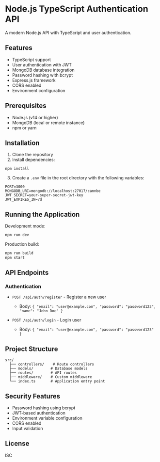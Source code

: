 # Node.js TypeScript Authentication API

A modern Node.js API with TypeScript and user authentication.

## Features

- TypeScript support
- User authentication with JWT
- MongoDB database integration
- Password hashing with bcrypt
- Express.js framework
- CORS enabled
- Environment configuration

## Prerequisites

- Node.js (v14 or higher)
- MongoDB (local or remote instance)
- npm or yarn

## Installation

1. Clone the repository
2. Install dependencies:
```bash
npm install
```

3. Create a `.env` file in the root directory with the following variables:
```
PORT=3000
MONGODB_URI=mongodb://localhost:27017/cannbe
JWT_SECRET=your-super-secret-jwt-key
JWT_EXPIRES_IN=7d
```

## Running the Application

Development mode:
```bash
npm run dev
```

Production build:
```bash
npm run build
npm start
```

## API Endpoints

### Authentication

- `POST /api/auth/register` - Register a new user
  - Body: `{ "email": "user@example.com", "password": "password123", "name": "John Doe" }`

- `POST /api/auth/login` - Login user
  - Body: `{ "email": "user@example.com", "password": "password123" }`

## Project Structure

```
src/
  ├── controllers/    # Route controllers
  ├── models/        # Database models
  ├── routes/        # API routes
  ├── middleware/    # Custom middleware
  └── index.ts       # Application entry point
```

## Security Features

- Password hashing using bcrypt
- JWT-based authentication
- Environment variable configuration
- CORS enabled
- Input validation

## License

ISC 